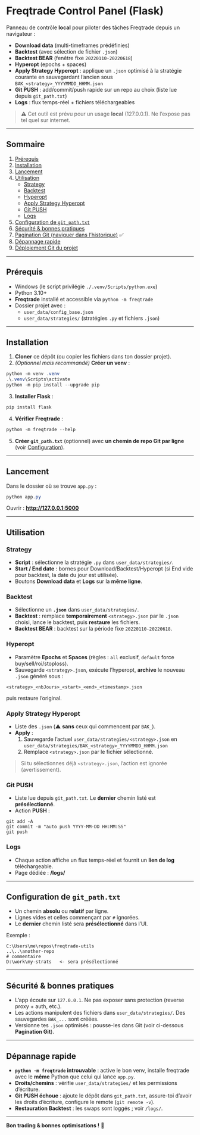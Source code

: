 # Freqtrade Control Panel (Flask)

Panneau de contrôle **local** pour piloter des tâches Freqtrade depuis un navigateur :

- **Download data** (multi-timeframes prédéfinies)
- **Backtest** (avec sélection de fichier `.json`)
- **Backtest BEAR** (fenêtre fixe `20220110-20220618`)
- **Hyperopt** (epochs + spaces)
- **Apply Strategy Hyperopt** : applique un `.json` optimisé à la stratégie courante en sauvegardant l’ancien sous `BAK_<strategy>_YYYYMMDD_HHMM.json`
- **Git PUSH** : add/commit/push rapide sur un repo au choix (liste lue depuis `git_path.txt`)
- **Logs** : flux temps-réel + fichiers téléchargeables

> ⚠️ Cet outil est prévu pour un usage **local** (127.0.0.1). Ne l’expose pas tel quel sur internet.

---

## Sommaire

1. [Prérequis](#prérequis)  
2. [Installation](#installation)  
3. [Lancement](#lancement)  
4. [Utilisation](#utilisation)  
   - [Strategy](#strategy)  
   - [Backtest](#backtest)  
   - [Hyperopt](#hyperopt)  
   - [Apply Strategy Hyperopt](#apply-strategy-hyperopt)  
   - [Git PUSH](#git-push)  
   - [Logs](#logs)  
5. [Configuration de `git_path.txt`](#configuration-de-git_pathtxt)  
6. [Sécurité & bonnes pratiques](#sécurité--bonnes-pratiques)  
7. [Pagination Git (naviguer dans l’historique)](#pagination-git-naviguer-dans-lhistorique) ✅  
8. [Dépannage rapide](#dépannage-rapide)  
9. [Déploiement Git du projet](#déploiement-git-du-projet)

---

## Prérequis

- Windows (le script privilégie `./.venv/Scripts/python.exe`)
- Python 3.10+  
- **Freqtrade** installé et accessible via `python -m freqtrade`
- Dossier projet avec :
  - `user_data/config_base.json`
  - `user_data/strategies/` (stratégies `.py` et fichiers `.json`)

---

## Installation

1) **Cloner** ce dépôt (ou copier les fichiers dans ton dossier projet).  
2) *(Optionnel mais recommandé)* **Créer un venv** :
```powershell
python -m venv .venv
.\.venv\Scripts\activate
python -m pip install --upgrade pip
```

3) **Installer Flask** :
```powershell
pip install flask
```

4) **Vérifier Freqtrade** :
```powershell
python -m freqtrade --help
```

5) **Créer `git_path.txt`** (optionnel) avec **un chemin de repo Git par ligne** (voir [Configuration](#configuration-de-git_pathtxt)).

---

## Lancement

Dans le dossier où se trouve `app.py` :

```powershell
python app.py
```

Ouvrir : **http://127.0.0.1:5000**

---

## Utilisation

### Strategy
- **Script** : sélectionne la stratégie `.py` dans `user_data/strategies/`.
- **Start / End date** : bornes pour Download/Backtest/Hyperopt (si End vide pour backtest, la date du jour est utilisée).
- Boutons **Download data** et **Logs** sur la **même ligne**.

### Backtest
- Sélectionne un **`.json`** dans `user_data/strategies/`.  
- **Backtest** : remplace **temporairement** `<strategy>.json` par le `.json` choisi, lance le backtest, puis **restaure** les fichiers.  
- **Backtest BEAR** : backtest sur la période fixe `20220110-20220618`.

### Hyperopt
- Paramètre **Epochs** et **Spaces** (règles : `all` exclusif, `default` force buy/sell/roi/stoploss).  
- Sauvegarde `<strategy>.json`, exécute l’hyperopt, **archive** le nouveau `.json` généré sous :
```
<strategy>_<nbJours>_<start>_<end>_<timestamp>.json
```
puis restaure l’original.

### Apply Strategy Hyperopt
- Liste des `.json` (⚠️ **sans** ceux qui commencent par `BAK_`).
- **Apply** :
  1. Sauvegarde l’actuel `user_data/strategies/<strategy>.json` en  
     `user_data/strategies/BAK_<strategy>_YYYYMMDD_HHMM.json`
  2. Remplace `<strategy>.json` par le fichier sélectionné.

> Si tu sélectionnes déjà `<strategy>.json`, l’action est ignorée (avertissement).

### Git PUSH
- Liste lue depuis `git_path.txt`. Le **dernier** chemin listé est **présélectionné**.  
- Action **PUSH** :
```
git add -A
git commit -m "auto push YYYY-MM-DD HH:MM:SS"
git push
```

### Logs
- Chaque action affiche un flux temps-réel et fournit un **lien de log** téléchargeable.
- Page dédiée : **/logs/**

---

## Configuration de `git_path.txt`

- Un chemin **absolu** ou **relatif** par ligne.  
- Lignes vides et celles commençant par `#` ignorées.  
- Le **dernier** chemin listé sera **présélectionné** dans l’UI.

Exemple :
```
C:\Users\me\repos\freqtrade-utils
..\..\another-repo
# commentaire
D:\work\my-strats   <- sera présélectionné
```

---

## Sécurité & bonnes pratiques

- L’app écoute sur `127.0.0.1`. Ne pas exposer sans protection (reverse proxy + auth, etc.).  
- Les actions manipulent des fichiers dans `user_data/strategies/`. Des sauvegardes `BAK_...` sont créées.  
- Versionne tes `.json` optimisés : pousse-les dans Git (voir ci-dessous **Pagination Git**).

---

## Dépannage rapide

- **`python -m freqtrade` introuvable** : active le bon venv, installe freqtrade avec le **même** Python que celui qui lance `app.py`.  
- **Droits/chemins** : vérifie `user_data/strategies/` et les permissions d’écriture.  
- **Git PUSH échoue** : ajoute le dépôt dans `git_path.txt`, assure-toi d’avoir les droits d’écriture, configure le remote (`git remote -v`).  
- **Restauration Backtest** : les swaps sont loggés ; voir `/logs/`.

---

**Bon trading & bonnes optimisations !** 🚀
